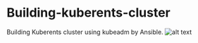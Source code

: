 # Building-kuberents-cluster
Building Kuberents cluster using kubeadm by Ansible.
![alt text](https://github.com/Ahmed90-DevOps/installing-kuberents/blob/master/kubernetes_architecture.jpg)
